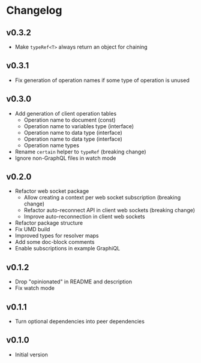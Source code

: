 # Changelog

## v0.3.2

- Make `typeRef<T>` always return an object for chaining

## v0.3.1

- Fix generation of operation names if some type of operation is unused

## v0.3.0

- Add generation of client operation tables
  - Operation name to document (const)
  - Operation name to variables type (interface)
  - Operation name to data type (interface)
  - Operation name to data type (interface)
  - Operation name types
- Rename `certain` helper to `typeRef` (breaking change)
- Ignore non-GraphQL files in watch mode

## v0.2.0

- Refactor web socket package
  - Allow creating a context per web socket subscription (breaking change)
  - Refactor auto-reconnect API in client web sockets (breaking change)
  - Improve auto-reconnection in client web sockets
- Refactor package structure
- Fix UMD build
- Improved types for resolver maps
- Add some doc-block comments
- Enable subscriptions in example GraphiQL

## v0.1.2

- Drop "opinionated" in README and description
- Fix watch mode

## v0.1.1

- Turn optional dependencies into peer dependencies

## v0.1.0

- Initial version
